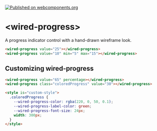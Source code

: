 [![Published on webcomponents.org](https://img.shields.io/badge/webcomponents.org-published-blue.svg)](https://www.webcomponents.org/element/wiredjs/wired-progress)

# \<wired-progress\>

A progress indicator control with a hand-drawn wireframe look.

<!--
```
<custom-element-demo>
  <template>
    <script src="../webcomponentsjs/webcomponents-lite.js"></script>
    <link rel="import" href="wired-progress.html">
    <next-code-block></next-code-block>
  </template>
</custom-element-demo>
```
-->
```html
<wired-progress value="25"></wired-progress>
<wired-progress value="10" min="5" max="15"></wired-progress>
```

## Customizing wired-progress

<!--
```
<custom-element-demo>
  <template>
    <script src="../webcomponentsjs/webcomponents-lite.js"></script>
    <link rel="import" href="wired-progress.html">
    <style is="custom-style">
      .coloredProgress {
        --wired-progress-color: rgba(220, 0, 50, 0.1);
        --wired-progress-label-color: green;
        --wired-progress-font-size: 24px;
        width: 300px;
      }
    </style>
    <next-code-block></next-code-block>
  </template>
</custom-element-demo>
```
-->
```html
<wired-progress value="65" percentage></wired-progress>
<wired-progress class="coloredProgress" value="30"></wired-progress>

<style is="custom-style">
  .coloredProgress {
    --wired-progress-color: rgba(220, 0, 50, 0.1);
    --wired-progress-label-color: green;
    --wired-progress-font-size: 24px;
    width: 300px;
  }
</style>
```
